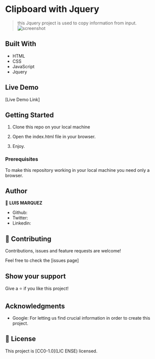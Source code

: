 # Clipboard with Jquery

> this Jquery project is used to copy information from input.
![screenshot](./Screenshot_1.jpg)

## Built With

- HTML
- CSS
- JavaScript
- Jquery
## Live Demo

[Live Demo Link]


## Getting Started
1. Clone this repo on your local machine

2. Open the index.html file in your browser.

3. Enjoy.

### Prerequisites
To make this repository working in your local machine you need only a browser.

## Author

👤 **LUIS MARQUEZ**

- Github: 
- Twitter: 
- Linkedin: 

## 🤝 Contributing

Contributions, issues and feature requests are welcome!

Feel free to check the [issues page] 


## Show your support

Give a ⭐️ if you like this project!

## Acknowledgments

- Google: For letting us find crucial information in order to create this project.

## 📝 License

This project is [CC0-1.0](LIC ENSE) licensed.
